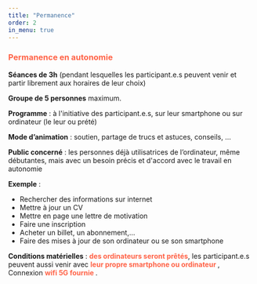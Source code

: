 ```yaml
---
title: "Permanence"
order: 2
in_menu: true
---
```

### <span style="color:Tomato">Permanence en autonomie</span>

**Séances de 3h** (pendant lesquelles les participant.e.s peuvent venir et partir librement aux horaires de leur choix)

**Groupe de 5 personnes** maximum. 

**Programme** : à l'initiative des participant.e.s, sur leur smartphone ou sur ordinateur (le leur ou prété)

**Mode d’animation** : soutien, partage de trucs et astuces, conseils, … 

**Public concerné** : les personnes déjà utilisatrices de l’ordinateur, même débutantes, mais avec un besoin précis et d'accord avec le travail en autonomie

**Exemple**  : 
- Rechercher des informations sur internet
- Mettre à jour un CV 
- Mettre en page une lettre de motivation
- Faire une inscription
- Acheter un billet, un abonnement,…
- Faire des mises à jour de son ordinateur ou se son smartphone

**Conditions matérielles** : <b><span style="color:Tomato">des ordinateurs seront prêtés</span></b>, les participant.e.s peuvent aussi venir avec  <b><span style="color:Tomato">leur propre smartphone ou ordinateur </span> </b>, Connexion  <b><span style="color:Tomato">wifi 5G fournie</span> </b>. 